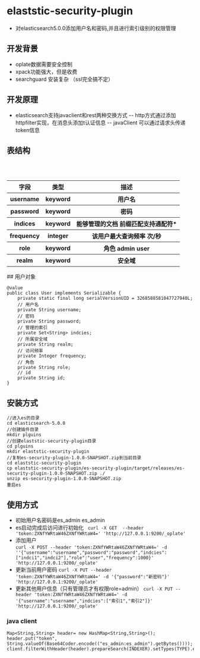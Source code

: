 # elaststic-security-plugin
- 对elasticsearch5.0.0添加用户名和密码,并且进行索引级别的权限管理


## 开发背景
- oplate数据需要安全控制
- xpack功能强大，但是收费
- searchguard 安装复杂 （ssl完全搞不定）

## 开发原理
- elasticsearch支持javaclient和rest两种交换方式
-- http方式通过添加httpfilter实现，在消息头添加t认证信息
-- javaClient 可以通过请求头传递token信息

## 表结构
<table>
        <tr>
            <th>字段</th>
            <th>类型</th>
            <th>描述</th>
        </tr>
        <tr>
            <th>username</th>
            <th>keyword</th>
            <th>用户名</th>
        </tr>
        <tr>
            <th>password</th>
            <th>keyword</th>
            <th>密码</th>
        </tr>
        <tr>
            <th>indices</th>
            <th>keyword</th>
            <th>能够管理的文档 前缀匹配支持通配符*</th>
        </tr>
        <tr>
            <th>frequency</th>
            <th>integer</th>
            <th>该用户最大查询频率  次/秒</th>
        </tr>
        <tr>
            <th>role</th>
            <th>keyword</th>
            <th>角色 admin user</th>
        </tr>
        <tr>
            <th>realm</th>
            <th>keyword</th>
            <th>安全域</th>
        </tr>
    </table>
## 用户对象

```
@value
public class User implements Serializable {
    private static final long serialVersionUID = 3268588581047727940L;
    // 用户名
    private String username;
    // 密码
    private String password;
    // 管理的索引
    private Set<String> indcies;
    // 所属安全域
    private String realm;
    // 访问频率
    private Integer frequency;
    // 角色
    private String role;
    // id
    private String id;
}
```


## 安装方式

```
//进入es的目录
cd elasticsearch-5.0.0
//创建插件目录
mkdir plguins
//创建elaststic-security-plugin目录
cd plguins
mkdir elaststic-security-plugin
//复制es-security-plugin-1.0.0-SNAPSHOT.zip到当前目录
cd elaststic-security-plugin
cp elaststic-security-plugin/es-security-plugin/target/releases/es-security-plugin-1.0.0-SNAPSHOT.zip ./
unzip es-security-plugin-1.0.0-SNAPSHOT.zip 
重启es

```
## 使用方式
  - 初始用户名密码是es_admin es_admin
  - es启动完成后访问进行初始化
 ```  curl -X GET  --header 'token:ZXNfYWRtaW46ZXNfYWRtaW4=' 'http://127.0.0.1:9200/_oplate' ```
  - 添加用户  
```curl -X POST --header 'token:ZXNfYWRtaW46ZXNfYWRtaW4=' -d ''{"username":"username","password":"password","indcies":["indci1","indci2"],"role":"user","frequency":1000}' 'http://127.0.0.1:9200/_oplate' ```
  - 更新当前用户密码
``` curl -X PUT --header 'token:ZXNfYWRtaW46ZXNfYWRtaW4=' -d '{"password":"新密码"}' 'http://127.0.0.1:9200/_oplate' ```
  - 更新其他用户信息（只有管理员才有权限role=admin） 
```curl -X PUT --header 'token:ZXNfYWRtaW46ZXNfYWRtaW4=' -d '{"username":"username","indcies":["索引1","索引2"]}' 'http://127.0.0.1:9200/_oplate' ```

### java client

```
Map<String,String> header= new HashMap<String,String>();
header.put("token", String.valueOf(Base64Coder.encode(("es_admin:es_admin").getBytes())));
client.filterWithHeader(header).prepareSearch(INDEXER).setTypes(TYPE).execute().get();       
```

